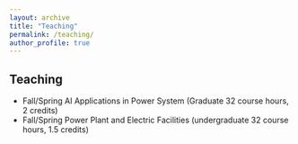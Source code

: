 ```yaml
---
layout: archive
title: "Teaching"
permalink: /teaching/
author_profile: true
---
```


## Teaching

- Fall/Spring AI Applications in Power System (Graduate 32 course hours, 2 credits)
- Fall/Spring Power Plant and Electric Facilities (undergraduate 32 course hours, 1.5 credits)
